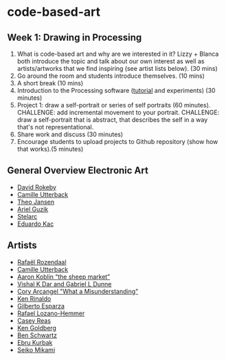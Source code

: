 # code-based-art

## Week 1: Drawing in Processing

1. What is code-based art and why are we interested in it? Lizzy + Blanca both introduce the topic and talk about our own interest as well as artists/artworks that we find inspiring (see artist lists below). (30 mins)
2. Go around the room and students introduce themselves. (10 mins)
3. A short break (10 mins)
4. Introduction to the Processing software ([tutorial](https://www.raspberrypi.org/learning/introduction-to-processing/worksheet/) and experiments) (30 minutes)
5. Project 1: draw a self-portrait or series of self portraits (60 minutes).
 CHALLENGE: add incremental movement to your portrait.
 CHALLENGE: draw a self-portrait that is abstract, that describes the self in a way that's not representational.   
 6. Share work and discuss (30 minutes) 
 7. Encourage students to upload projects to Github repository (show how that works).(5 minutes)


 ## General Overview Electronic Art
* [David Rokeby](http://www.davidrokeby.com/nchant.html)
* [Camille Utterback](http://camilleutterback.com)
* [Theo Jansen](http://www.strandbeest.com)
* [Ariel Guzik](https://vimeo.com/user8136071)
* [Stelarc](http://stelarc.org/?catID=20247)
* [Eduardo Kac](http://www.ekac.org)


 ## Artists
* [Rafaël Rozendaal](http://www.newrafael.com/websites/)
* [Camille Utterback](http://camilleutterback.com/)
* [Aaron Koblin “the sheep market”](http://www.aaronkoblin.com/work/thesheepmarket/)
* [Vishal K Dar and Gabriel L Dunne](https://vimeo.com/38492062)
* [Cory Arcangel "What a Misunderstanding"](http://www.what-a-misunderstanding.com/)
* [Ken Rinaldo](http://www.kenrinaldo.com)
* [Gilberto Esparza](http://www.parasitosurbanos.com/parasitos/proyecto.html)
* [Rafael Lozano-Hemmer](http://www.lozano-hemmer.com)
* [Casey Reas](http://reas.com)
* [Ken Goldberg](https://boomcalifornia.com/2015/08/18/bloom/)
* [Ben Schwartz](http://www.benschwartz.co/wikileaks-archive-project)
* [Ebru Kurbak](http://ebrukurbak.net/white-shadow/)
* [Seiko Mikami](http://special.ycam.jp/doc/work/index_en.html)



